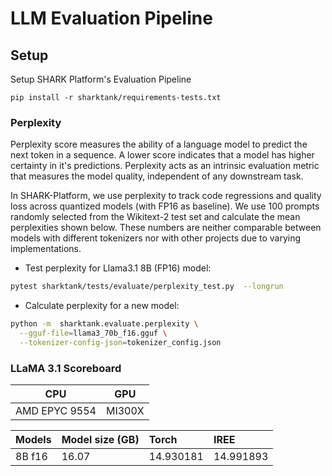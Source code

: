 # LLM Evaluation Pipeline

## Setup
Setup SHARK Platform's Evaluation Pipeline

```
pip install -r sharktank/requirements-tests.txt
```

### Perplexity

Perplexity score measures the ability of a language model to predict the next token in a sequence. A lower score indicates that a model has higher certainty in it's predictions. Perplexity acts as an intrinsic evaluation metric that measures the model quality, independent of any downstream task.

In SHARK-Platform, we use perplexity to track code regressions and quality loss across quantized models (with FP16 as baseline). We use 100 prompts randomly selected from the Wikitext-2 test set and calculate the mean perplexities shown below. These numbers are neither comparable between models with different tokenizers nor with other projects due to varying implementations.

* Test perplexity for Llama3.1 8B (FP16) model:

```bash
pytest sharktank/tests/evaluate/perplexity_test.py  --longrun
```

* Calculate perplexity for a new model:

```bash
python -m  sharktank.evaluate.perplexity \
  --gguf-file=llama3_70b_f16.gguf \
  --tokenizer-config-json=tokenizer_config.json
```

### LLaMA 3.1 Scoreboard

| CPU            | GPU        |
|:-------------: |:----------:|
| AMD EPYC 9554  | MI300X     |


|Models   |Model size (GB) |Torch      |IREE       |
|:--------|:---------------|:----------|:----------|
|8B f16   |16.07           |14.930181  |14.991893  |

